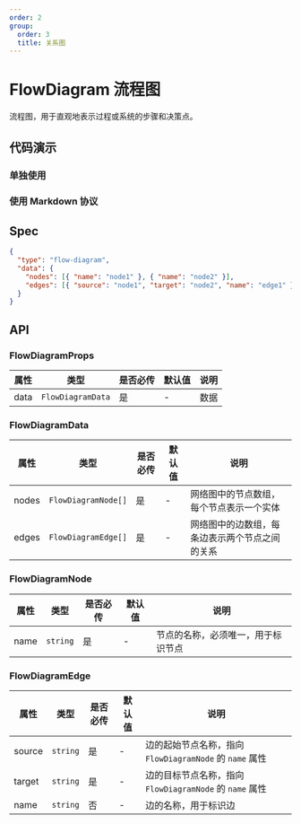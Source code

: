 ```yaml
---
order: 2
group:
  order: 3
  title: 关系图
---
```


# FlowDiagram 流程图

流程图，用于直观地表示过程或系统的步骤和决策点。

## 代码演示

### 单独使用

<code src="./demos/common"></code>

### 使用 Markdown 协议

<code src="./demos/markdown"></code>

## Spec

```json
{
  "type": "flow-diagram",
  "data": {
    "nodes": [{ "name": "node1" }, { "name": "node2" }],
    "edges": [{ "source": "node1", "target": "node2", "name": "edge1" }]
  }
}
```

## API

### FlowDiagramProps

| 属性 | 类型              | 是否必传 | 默认值 | 说明 |
| ---- | ----------------- | -------- | ------ | ---- |
| data | `FlowDiagramData` | 是       | -      | 数据 |

### FlowDiagramData

| 属性  | 类型                | 是否必传 | 默认值 | 说明                                           |
| ----- | ------------------- | -------- | ------ | ---------------------------------------------- |
| nodes | `FlowDiagramNode[]` | 是       | -      | 网络图中的节点数组，每个节点表示一个实体       |
| edges | `FlowDiagramEdge[]` | 是       | -      | 网络图中的边数组，每条边表示两个节点之间的关系 |

### FlowDiagramNode

| 属性 | 类型     | 是否必传 | 默认值 | 说明                               |
| ---- | -------- | -------- | ------ | ---------------------------------- |
| name | `string` | 是       | -      | 节点的名称，必须唯一，用于标识节点 |

### FlowDiagramEdge

| 属性   | 类型     | 是否必传 | 默认值 | 说明                                                    |
| ------ | -------- | -------- | ------ | ------------------------------------------------------- |
| source | `string` | 是       | -      | 边的起始节点名称，指向 `FlowDiagramNode` 的 `name` 属性 |
| target | `string` | 是       | -      | 边的目标节点名称，指向 `FlowDiagramNode` 的 `name` 属性 |
| name   | `string` | 否       | -      | 边的名称，用于标识边                                    |
